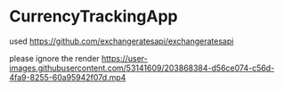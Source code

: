 # CurrencyTrackingApp
used https://github.com/exchangeratesapi/exchangeratesapi

please ignore the render
https://user-images.githubusercontent.com/53141609/203868384-d56ce074-c56d-4fa9-8255-60a95942f07d.mp4

